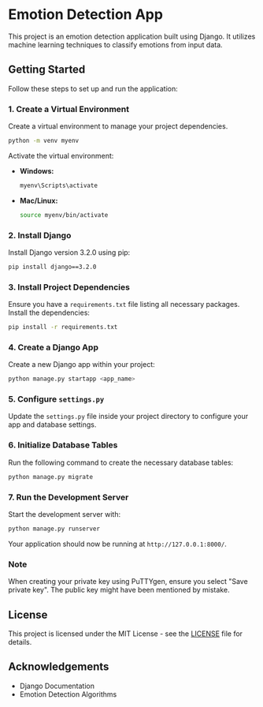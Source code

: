 # Emotion Detection App

This project is an emotion detection application built using Django. It utilizes machine learning techniques to classify emotions from input data.

## Getting Started

Follow these steps to set up and run the application:

### 1. Create a Virtual Environment

Create a virtual environment to manage your project dependencies.

```bash
python -m venv myenv
```

Activate the virtual environment:

- **Windows:**
  ```bash
  myenv\Scripts\activate
  ```
- **Mac/Linux:**
  ```bash
  source myenv/bin/activate
  ```

### 2. Install Django

Install Django version 3.2.0 using pip:

```bash
pip install django==3.2.0
```


### 3. Install Project Dependencies

Ensure you have a `requirements.txt` file listing all necessary packages. Install the dependencies:

```bash
pip install -r requirements.txt
```

### 4. Create a Django App

Create a new Django app within your project:

```bash
python manage.py startapp <app_name>
```

### 5. Configure `settings.py`

Update the `settings.py` file inside your project directory to configure your app and database settings.

### 6. Initialize Database Tables

Run the following command to create the necessary database tables:

```bash
python manage.py migrate
```

### 7. Run the Development Server

Start the development server with:

```bash
python manage.py runserver
```

Your application should now be running at `http://127.0.0.1:8000/`.

### Note

When creating your private key using PuTTYgen, ensure you select "Save private key". The public key might have been mentioned by mistake.

## License

This project is licensed under the MIT License - see the [LICENSE](LICENSE) file for details.

## Acknowledgements

- Django Documentation
- Emotion Detection Algorithms


